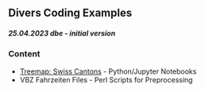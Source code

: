 ## Divers Coding Examples
##### 25.04.2023 dbe - initial version

### Content
+ [Treemap: Swiss Cantons](https://github.com/sawubona-gmbh/BINA-FS23-WORK/tree/dc5986709232c156a908b5497ea4c0c9502c09f8/zDiversExamples/Treemap%20-%20CH%20Cantons) - Python/Jupyter Notebooks 
+ VBZ Fahrzeiten Files - Perl Scripts for Preprocessing
